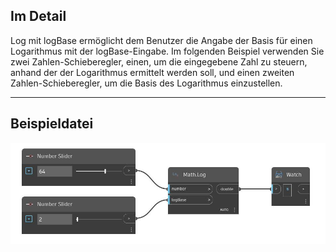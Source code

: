 ## Im Detail
Log mit logBase ermöglicht dem Benutzer die Angabe der Basis für einen Logarithmus mit der logBase-Eingabe. Im folgenden Beispiel verwenden Sie zwei Zahlen-Schieberegler, einen, um die eingegebene Zahl zu steuern, anhand der der Logarithmus ermittelt werden soll, und einen zweiten Zahlen-Schieberegler, um die Basis des Logarithmus einzustellen.
___
## Beispieldatei

![Log (number, logBase)](./DSCore.Math.Log(number,%20logBase)_img.jpg)

